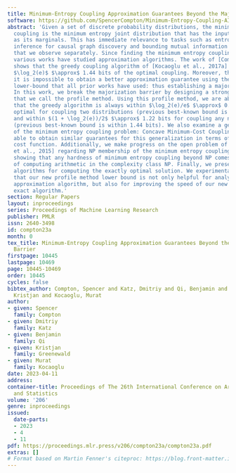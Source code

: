 ```yaml
---
title: Minimum-Entropy Coupling Approximation Guarantees Beyond the Majorization Barrier
software: https://github.com/SpencerCompton/Minimum-Entropy-Coupling-AISTATS-2023
abstract: 'Given a set of discrete probability distributions, the minimum entropy
  coupling is the minimum entropy joint distribution that has the input distributions
  as its marginals. This has immediate relevance to tasks such as entropic causal
  inference for causal graph discovery and bounding mutual information between variables
  that we observe separately. Since finding the minimum entropy coupling is NP-Hard,
  various works have studied approximation algorithms. The work of [Compton, 2022]
  shows that the greedy coupling algorithm of [Kocaoglu et al., 2017a] is always within
  $\log_2(e)$ $\approx$ 1.44 bits of the optimal coupling. Moreover, they show that
  it is impossible to obtain a better approximation guarantee using the majorization
  lower-bound that all prior works have used: thus establishing a majorization barrier.
  In this work, we break the majorization barrier by designing a stronger lower-bound
  that we call the profile method. Using this profile method, we are able to show
  that the greedy algorithm is always within $\log_2(e)/e$ $\approx$ 0.53 bits of
  optimal for coupling two distributions (previous best-known bound is within 1 bit),
  and within $(1 + \log_2(e))/2$ $\approx$ 1.22 bits for coupling any number of distributions
  (previous best-known bound is within 1.44 bits). We also examine a generalization
  of the minimum entropy coupling problem: Concave Minimum-Cost Couplings. We are
  able to obtain similar guarantees for this generalization in terms of the concave
  cost function. Additionally, we make progress on the open problem of [Kovačević
  et al., 2015] regarding NP membership of the minimum entropy coupling problem by
  showing that any hardness of minimum entropy coupling beyond NP comes from the difficulty
  of computing arithmetic in the complexity class NP. Finally, we present exponential-time
  algorithms for computing the exactly optimal solution. We experimentally observe
  that our new profile method lower bound is not only helpful for analyzing the greedy
  approximation algorithm, but also for improving the speed of our new backtracking-based
  exact algorithm.'
section: Regular Papers
layout: inproceedings
series: Proceedings of Machine Learning Research
publisher: PMLR
issn: 2640-3498
id: compton23a
month: 0
tex_title: Minimum-Entropy Coupling Approximation Guarantees Beyond the Majorization
  Barrier
firstpage: 10445
lastpage: 10469
page: 10445-10469
order: 10445
cycles: false
bibtex_author: Compton, Spencer and Katz, Dmitriy and Qi, Benjamin and Greenewald,
  Kristjan and Kocaoglu, Murat
author:
- given: Spencer
  family: Compton
- given: Dmitriy
  family: Katz
- given: Benjamin
  family: Qi
- given: Kristjan
  family: Greenewald
- given: Murat
  family: Kocaoglu
date: 2023-04-11
address:
container-title: Proceedings of The 26th International Conference on Artificial Intelligence
  and Statistics
volume: '206'
genre: inproceedings
issued:
  date-parts:
  - 2023
  - 4
  - 11
pdf: https://proceedings.mlr.press/v206/compton23a/compton23a.pdf
extras: []
# Format based on Martin Fenner's citeproc: https://blog.front-matter.io/posts/citeproc-yaml-for-bibliographies/
---
```

